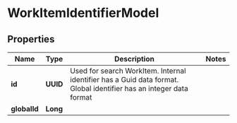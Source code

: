 

# WorkItemIdentifierModel


## Properties

| Name | Type | Description | Notes |
|------------ | ------------- | ------------- | -------------|
|**id** | **UUID** | Used for search WorkItem. Internal identifier has a Guid data format. Global identifier has an integer data format |  |
|**globalId** | **Long** |  |  |



